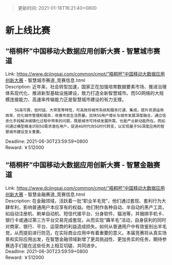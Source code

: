 > 更新时间: 2021-01-18T16:21:40+0800 

# 新上线比赛


## “梧桐杯”中国移动大数据应用创新大赛 - 智慧城市赛道
Link: https://www.dcjingsai.com/common/cmpt/“梧桐杯”中国移动大数据应用创新大赛 - 智慧城市赛道_竞赛信息.html  
Description:        近年来，社会转型加速，国家正在加强培育数据要素市场、推进治理体系现代化、推进新型基础设施建设，致力打造全新智慧城市。而5G网络的大规模连接能力、高速率传输能力正是智慧城市建设的有力支撑。

        5G高可靠、低时延、大带宽等特性，可高效将城市系统和服务打通、集成，提升资源运用效率，优化城市管理和服务，改善市民生活质量。加快5G用户增长与城市发展深度融合，通过信息化手段解决城镇化过程中带来的问题，既是城市可持续发展所需，也是产业新动能所在。而如何通过模型精准识别5G需求潜在用户，促进4G时代向5G时代转变，以实现基于5G深度应用的智慧城市建设至关重要。
  
Deadline: 2021-06-30T23:59:59+0800  
Reward: ￥512000  

## “梧桐杯”中国移动大数据应用创新大赛 - 智慧金融赛道
Link: https://www.dcjingsai.com/common/cmpt/“梧桐杯”中国移动大数据应用创新大赛 - 智慧金融赛道_竞赛信息.html  
Description:        在金融领域，活跃着一批“职业羊毛党”，他们通过套现、套利行为大肆牟利，影响普通用户本应享有的权益。他们制作各种自动、半自动的黑产工具，如自动注册机、刷单自动机、短信代接平台、分身软件、猫池等，并捆绑手机卡、银行卡或通过第三方平台交易完成套现，从而实现“薅羊毛”活动，自身获利的同时对商家、银行、平台、运营商的利益造成损失。如何从普通用户中有效鉴别出羊毛党，从而提前进行防范，在实际商业应用中有着重要的意义。本届竞赛将从真实场景和实际应用出发，在智慧金融领域新增了更具挑战性、更加务实的任务，期待参赛选手们能在这些任务上相互切磋、共同进步。  
Deadline: 2021-06-30T23:59:59+0800  
Reward: ￥512000  

